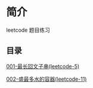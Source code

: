 # 简介

leetcode 题目练习

## 目录

[001-最长回文子串(leetcode-5)](001-longest-palindromic-substring.md)

[002-盛最多水的容器(leetcode-11)](002-container-with-most-water.md)